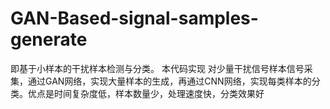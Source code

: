 # GAN-Based-signal-samples-generate
即基于小样本的干扰样本检测与分类。
本代码实现 对少量干扰信号样本信号采集，通过GAN网络，实现大量样本的生成，再通过CNN网络，实现每类样本的分类。优点是时间复杂度低，样本数量少，处理速度快，分类效果好

